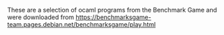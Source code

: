 These are a selection of ocaml programs from the Benchmark Game and were downloaded from https://benchmarksgame-team.pages.debian.net/benchmarksgame/play.html
